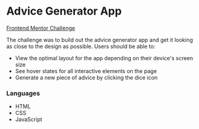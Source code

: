 # Advice Generator App

[Frontend Mentor Challenge](https://www.frontendmentor.io/challenges/advice-generator-app-QdUG-13db)

The challenge was to build out the advice generator app and get it looking as close to the design as possible. Users should be able to:

* View the optimal layout for the app depending on their device's screen size
* See hover states for all interactive elements on the page
* Generate a new piece of advice by clicking the dice icon

### Languages

* HTML
* CSS
* JavaScript
